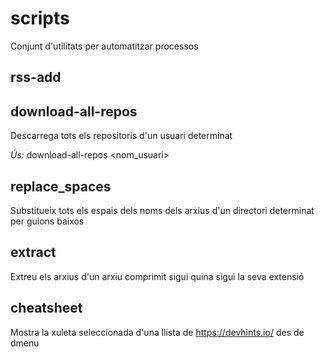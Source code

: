 # scripts
Conjunt d'utilitats  per automatitzar processos

## rss-add

## download-all-repos
Descarrega tots els repositoris d'un usuari determinat

_Ús:_
	download-all-repos <nom_usuari>

## replace_spaces
Substitueix tots els espais dels noms dels arxius d'un directori determinat per guions baixos


## extract
Extreu els arxius d'un arxiu comprimit sigui quina sigui la seva extensió

## cheatsheet
Mostra la xuleta seleccionada d'una llista de https://devhints.io/ des de dmenu  
